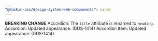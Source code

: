 ```yaml
---
"@daikin-oss/design-system-web-components": minor
---
```


**BREAKING CHANGE** Accordion: The `title` attribute is renamed to `heading`.
Accordion: Updated appearance. (DDS-1414)
Accordion Item: Updated appearance. (DDS-1414)
